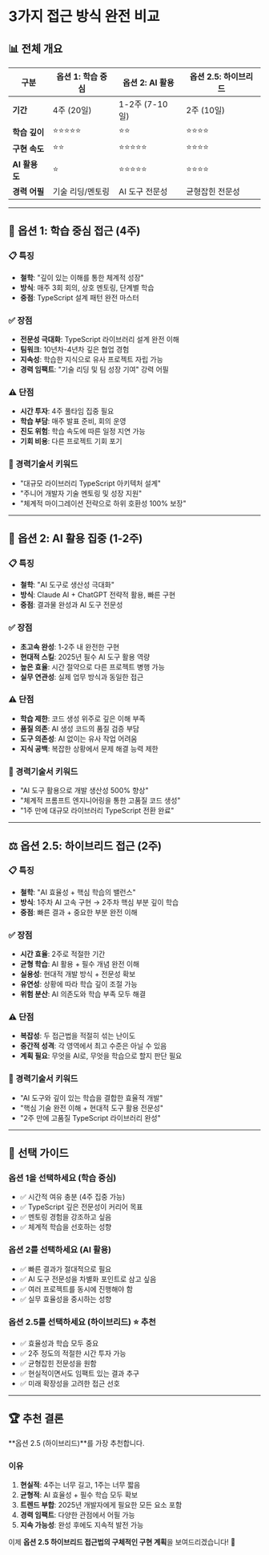 # 3가지 접근 방식 완전 비교

## 📊 전체 개요

| 구분 | 옵션 1: 학습 중심 | 옵션 2: AI 활용 | 옵션 2.5: 하이브리드 |
|------|------------------|----------------|-------------------|
| **기간** | 4주 (20일) | 1-2주 (7-10일) | 2주 (10일) |
| **학습 깊이** | ⭐⭐⭐⭐⭐ | ⭐⭐ | ⭐⭐⭐⭐ |
| **구현 속도** | ⭐⭐ | ⭐⭐⭐⭐⭐ | ⭐⭐⭐⭐ |
| **AI 활용도** | ⭐ | ⭐⭐⭐⭐⭐ | ⭐⭐⭐⭐ |
| **경력 어필** | 기술 리딩/멘토링 | AI 도구 전문성 | 균형잡힌 전문성 |

---

## 🎯 옵션 1: 학습 중심 접근 (4주)

### 📋 특징

- **철학**: "깊이 있는 이해를 통한 체계적 성장"
- **방식**: 매주 3회 회의, 상호 멘토링, 단계별 학습
- **중점**: TypeScript 설계 패턴 완전 마스터

### ✅ 장점

- **전문성 극대화**: TypeScript 라이브러리 설계 완전 이해
- **팀워크**: 10년차-4년차 깊은 협업 경험
- **지속성**: 학습한 지식으로 유사 프로젝트 자립 가능
- **경력 임팩트**: "기술 리딩 및 팀 성장 기여" 강력 어필

### ⚠️ 단점  

- **시간 투자**: 4주 풀타임 집중 필요
- **학습 부담**: 매주 발표 준비, 회의 운영
- **진도 위험**: 학습 속도에 따른 일정 지연 가능
- **기회 비용**: 다른 프로젝트 기회 포기

### 💼 경력기술서 키워드

- "대규모 라이브러리 TypeScript 아키텍처 설계"
- "주니어 개발자 기술 멘토링 및 성장 지원"
- "체계적 마이그레이션 전략으로 하위 호환성 100% 보장"

---

## 🚀 옵션 2: AI 활용 집중 (1-2주)

### 📋 특징

- **철학**: "AI 도구로 생산성 극대화"
- **방식**: Claude AI + ChatGPT 전략적 활용, 빠른 구현
- **중점**: 결과물 완성과 AI 도구 전문성

### ✅ 장점

- **초고속 완성**: 1-2주 내 완전한 구현
- **현대적 스킬**: 2025년 필수 AI 도구 활용 역량
- **높은 효율**: 시간 절약으로 다른 프로젝트 병행 가능
- **실무 연관성**: 실제 업무 방식과 동일한 접근

### ⚠️ 단점

- **학습 제한**: 코드 생성 위주로 깊은 이해 부족
- **품질 의존**: AI 생성 코드의 품질 검증 부담
- **도구 의존성**: AI 없이는 유사 작업 어려움
- **지식 공백**: 복잡한 상황에서 문제 해결 능력 제한

### 💼 경력기술서 키워드

- "AI 도구 활용으로 개발 생산성 500% 향상"
- "체계적 프롬프트 엔지니어링을 통한 고품질 코드 생성"
- "1주 만에 대규모 라이브러리 TypeScript 전환 완료"

---

## ⚖️ 옵션 2.5: 하이브리드 접근 (2주)

### 📋 특징

- **철학**: "AI 효율성 + 핵심 학습의 밸런스"
- **방식**: 1주차 AI 고속 구현 → 2주차 핵심 부분 깊이 학습
- **중점**: 빠른 결과 + 중요한 부분 완전 이해

### ✅ 장점

- **시간 효율**: 2주로 적절한 기간
- **균형 학습**: AI 활용 + 필수 개념 완전 이해
- **실용성**: 현대적 개발 방식 + 전문성 확보
- **유연성**: 상황에 따라 학습 깊이 조절 가능
- **위험 분산**: AI 의존도와 학습 부족 모두 해결

### ⚠️ 단점

- **복잡성**: 두 접근법을 적절히 섞는 난이도
- **중간적 성격**: 각 영역에서 최고 수준은 아닐 수 있음
- **계획 필요**: 무엇을 AI로, 무엇을 학습으로 할지 판단 필요

### 💼 경력기술서 키워드

- "AI 도구와 깊이 있는 학습을 결합한 효율적 개발"
- "핵심 기술 완전 이해 + 현대적 도구 활용 전문성"
- "2주 만에 고품질 TypeScript 라이브러리 완성"

---

## 🎯 선택 가이드

### 옵션 1을 선택하세요 (학습 중심)

- ✅ 시간적 여유 충분 (4주 집중 가능)
- ✅ TypeScript 깊은 전문성이 커리어 목표
- ✅ 멘토링 경험을 강조하고 싶음
- ✅ 체계적 학습을 선호하는 성향

### 옵션 2를 선택하세요 (AI 활용)

- ✅ 빠른 결과가 절대적으로 필요
- ✅ AI 도구 전문성을 차별화 포인트로 삼고 싶음
- ✅ 여러 프로젝트를 동시에 진행해야 함
- ✅ 실무 효율성을 중시하는 성향

### 옵션 2.5를 선택하세요 (하이브리드) ⭐ **추천**

- ✅ 효율성과 학습 모두 중요
- ✅ 2주 정도의 적절한 시간 투자 가능
- ✅ 균형잡힌 전문성을 원함
- ✅ 현실적이면서도 임팩트 있는 결과 추구
- ✅ 미래 확장성을 고려한 접근 선호

---

## 🏆 추천 결론

**옵션 2.5 (하이브리드)**를 가장 추천합니다.

### 이유

1. **현실적**: 4주는 너무 길고, 1주는 너무 짧음
2. **균형적**: AI 효율성 + 필수 학습 모두 확보  
3. **트렌드 부합**: 2025년 개발자에게 필요한 모든 요소 포함
4. **경력 임팩트**: 다양한 관점에서 어필 가능
5. **지속 가능성**: 완성 후에도 지속적 발전 가능

이제 **옵션 2.5 하이브리드 접근법의 구체적인 구현 계획**을 보여드리겠습니다! 🚀
